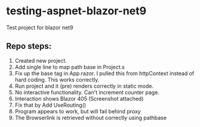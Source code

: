 # testing-aspnet-blazor-net9
Test project for blazor net9

## Repo steps:

1. Created new project.
1. Add single line to map path base in Project.s
1. Fix up the base tag in App.razor.  I pulled this from httpContext instead of hard coding.  This works correctly.
1. Run project and it (pre) renders correctly in static mode.
1. No interactive functionality.  Can't increment counter page.
1. Interaction shows Blazor 405 (Screenshot attached)
1. Fix that by Add UseRouting()
1. Program appears to work, but will fail behind proxy
1. The Browserlink is retrieved without correctly using pathbase
